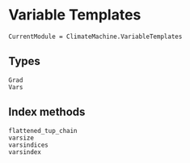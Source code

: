 # Variable Templates

```@meta
CurrentModule = ClimateMachine.VariableTemplates
```

## Types

```@docs
Grad
Vars
```

## Index methods

```@docs
flattened_tup_chain
varsize
varsindices
varsindex
```
